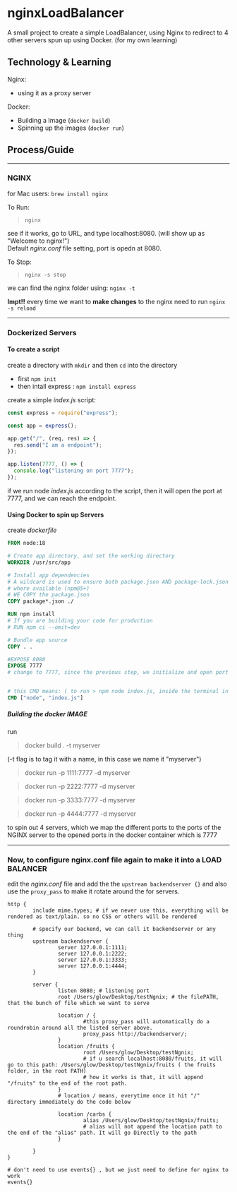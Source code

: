 # nginxLoadBalancer

A small project to create a simple LoadBalancer, using Nginx to redirect to 4 other servers spun up using Docker.
(for my own learning)

## Technology & Learning

Nginx:

- using it as a proxy server

Docker:

- Building a Image (`docker build`)
- Spinning up the images (`docker run`)

## Process/Guide

---

### NGINX

for Mac users:
`brew install nginx`

To Run:

> `nginx`

see if it works, go to URL, and type localhost:8080. (will show up as "Welcome to nginx!")  
Default _nginx.conf_ file setting, port is opedn at 8080.

To Stop:

> `nginx -s stop`

we can find the nginx folder using: `nginx -t`

**Impt!!** every time we want to **make changes** to the nginx need to run `nginx -s reload`

---

### Dockerized Servers

#### To create a script

create a directory with `mkdir` and then `cd` into the directory

- first `npm init`
- then intall express : `npm install express`

create a simple _index.js_ script:

```javascript
const express = require("express");

const app = express();

app.get("/", (req, res) => {
  res.send("I am a endpoint");
});

app.listen(7777, () => {
  console.log("listening on port 7777");
});
```

if we run node _index.js_ according to the script, then it will open the port at 7777, and we can reach the endpoint.

#### Using Docker to spin up Servers

create _dockerfile_

```dockerfile
FROM node:18

# Create app directory, and set the working directory
WORKDIR /usr/src/app

# Install app dependencies
# A wildcard is used to ensure both package.json AND package-lock.json are copied
# where available (npm@5+)
# WE COPY the package.json
COPY package*.json ./

RUN npm install
# If you are building your code for production
# RUN npm ci --omit=dev

# Bundle app source
COPY . .

#EXPOSE 8080
EXPOSE 7777
# change to 7777, since the previous step, we initialize and open port at 7777


# this CMD means: ( to run > npm node index.js, inside the terminal in docker )
CMD ["node", "index.js"]
```

##### Building the docker IMAGE

run

> docker build . -t myserver

(-t flag is to tag it with a name, in this case we name it "myserver")

> docker run -p 1111:7777 -d myserver

> docker run -p 2222:7777 -d myserver

> docker run -p 3333:7777 -d myserver

> docker run -p 4444:7777 -d myserver

to spin out 4 servers, which we map the different ports to the ports of the NGINX server to the opened ports in the docker container which is 7777

---

### Now, to configure nginx.conf file again to make it into a LOAD BALANCER

edit the _nginx.conf_ file and add the the `upstream backendserver {}` and also use the `proxy_pass` to make it rotate around the for servers.

```
http {
		include mime.types; # if we never use this, everything will be rendered as text/plain. so no CSS or others will be rendered

		# specify our backend, we can call it backendserver or any thing
		upstream backendserver {
				server 127.0.0.1:1111;
				server 127.0.0.1:2222;
				server 127.0.0.1:3333;
				server 127.0.0.1:4444;
		}

		server {
				listen 8080; # listening port
				root /Users/glow/Desktop/testNgnix; # the filePATH, that the bunch of file which we want to serve

				location / {
						#this proxy_pass will automatically do a roundrobin around all the listed server above.
						proxy_pass http://backendserver/;
				}
				location /fruits {
						root /Users/glow/Desktop/testNgnix;
						# if u search localhost:8080/fruits, it will go to this path: /Users/glow/Desktop/testNgnix/fruits ( the fruits folder, in the root PATH)
						# how it works is that, it will append "/fruits" to the end of the root path.
				}
				# location / means, everytime once it hit "/" directory immediately do the code below

				location /carbs {
						alias /Users/glow/Desktop/testNgnix/fruits;
						# alias will not append the location path to the end of the "alias" path. It will go Directly to the path
				}

		}
}

# don't need to use events{} , but we just need to define for nginx to work
events{}
```
